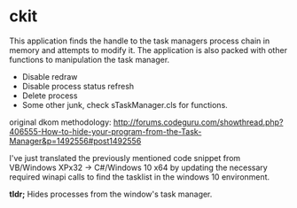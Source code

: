 # ckit
This application finds the handle to the task managers 
process chain in memory and attempts to modify it. The application
is also packed with other functions to manipulation the task manager.

- Disable redraw
- Disable process status refresh
- Delete process
- Some other junk, check sTaskManager.cls for functions.

original dkom methodology:
http://forums.codeguru.com/showthread.php?406555-How-to-hide-your-program-from-the-Task-Manager&p=1492556#post1492556

I've just translated the previously mentioned code snippet from VB/Windows XPx32 -> C#/Windows 10 x64 by
updating the necessary required winapi calls to find the tasklist in the windows 10 environment.

<b>tldr;</b> Hides processes from the window's task manager.

